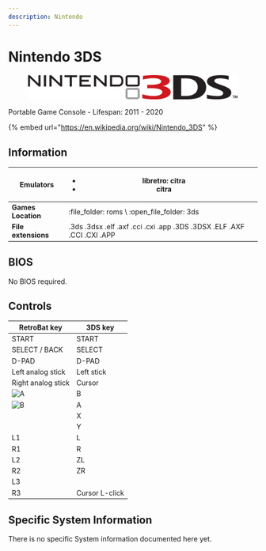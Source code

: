 ```yaml
---
description: Nintendo
---
```


# Nintendo 3DS

<figure><img src="https://raw.githubusercontent.com/fabricecaruso/es-theme-carbon/5149a33eed46b2af638b06119397d4023b75131f/art/logos/3ds.svg" alt=""><figcaption></figcaption></figure>

Portable Game Console - Lifespan: 2011 - 2020

{% embed url="https://en.wikipedia.org/wiki/Nintendo_3DS" %}

## Information

| **Emulators**       | <ul><li>libretro: citra</li><li>citra</li></ul>                         |   |
| ------------------- | ----------------------------------------------------------------------- | - |
| **Games Location**  | :file\_folder: roms \ :open\_file\_folder: 3ds                          |   |
| **File extensions** | .3ds .3dsx .elf .axf .cci .cxi .app .3DS .3DSX .ELF .AXF .CCI .CXI .APP |   |

## BIOS

No BIOS required.

## Controls

| RetroBat key                                                                              | 3DS key        |
| ----------------------------------------------------------------------------------------- | -------------- |
| START                                                                                     | START          |
| SELECT / BACK                                                                             | SELECT         |
| D-PAD                                                                                     | D-PAD          |
| Left analog stick                                                                         | Left stick     |
| Right analog stick                                                                        | Cursor         |
| ![A](<../../../../.gitbook/assets/image (1) (2) (1).png>)                                 | B              |
| ![B](<../../../../.gitbook/assets/image (4) (1).png>)                                     | A              |
| <img src="../../../../.gitbook/assets/image (3) (1) (2).png" alt="" data-size="original"> | X              |
| <img src="../../../../.gitbook/assets/image (2) (1) (1).png" alt="" data-size="line">     | Y              |
| L1                                                                                        | L              |
| R1                                                                                        | R              |
| L2                                                                                        | ZL             |
| R2                                                                                        | ZR             |
| L3                                                                                        |                |
| R3                                                                                        | Cursor L-click |

## Specific System Information

There is no specific System information documented here yet.
